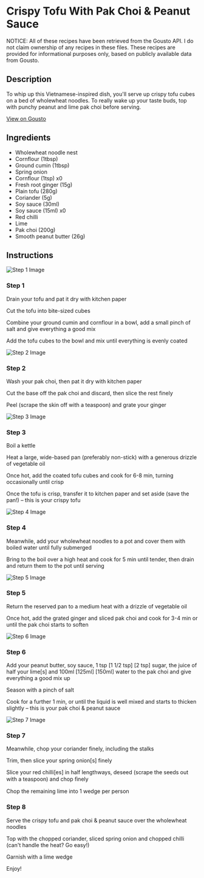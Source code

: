 # Crispy Tofu With Pak Choi & Peanut Sauce

NOTICE: All of these recipes have been retrieved from the Gousto API. I do not claim ownership of any recipes in these files. These recipes are provided for informational purposes only, based on publicly available data from Gousto.

## Description

To whip up this Vietnamese-inspired dish, you'll serve up crispy tofu cubes on a bed of wholewheat noodles. To really wake up your taste buds, top with punchy peanut and lime pak choi before serving.

[View on Gousto](https://www.gousto.co.uk/recipes/cookbook/crispy-tofu-with-pak-choi-peanut-sauce)

## Ingredients

- Wholewheat noodle nest
- Cornflour (1tbsp)
- Ground cumin (1tbsp)
- Spring onion
- Cornflour (1tsp) x0
- Fresh root ginger (15g)
- Plain tofu (280g)
- Coriander (5g)
- Soy sauce (30ml)
- Soy sauce (15ml) x0
- Red chilli
- Lime
- Pak choi (200g)
- Smooth peanut butter (26g)

## Instructions

![Step 1 Image](https://production-media.gousto.co.uk/cms/recipe-step-image/1865.-step-1-x200.jpg)

### Step 1

Drain your tofu and pat it dry with kitchen paper

Cut the tofu into bite-sized cubes

Combine your ground cumin and cornflour in a bowl, add a small pinch of salt and give everything a good mix

Add the tofu cubes to the bowl and mix until everything is evenly coated

![Step 2 Image](https://production-media.gousto.co.uk/cms/recipe-step-image/1865.-step-2-x200.jpg)

### Step 2

Wash your pak choi, then pat it dry with kitchen paper

Cut the base off the pak choi and discard, then slice the rest finely

Peel (scrape the skin off with a teaspoon) and grate your ginger

![Step 3 Image](https://production-media.gousto.co.uk/cms/recipe-step-image/1865.-step-3-x200.jpg)

### Step 3

Boil a kettle

Heat a large, wide-based pan (preferably non-stick) with a generous drizzle of vegetable oil

Once hot, add the coated tofu cubes and cook for 6-8 min, turning occasionally until crisp

Once the tofu is crisp, transfer it to kitchen paper and set aside (save the pan!) – this is your crispy tofu

![Step 4 Image](https://production-media.gousto.co.uk/cms/recipe-step-image/1865.-step-4-x200.jpg)

### Step 4

Meanwhile, add your wholewheat noodles to a pot and cover them with boiled water until fully submerged

Bring to the boil over a high heat and cook for 5 min until tender, then drain and return them to the pot until serving

![Step 5 Image](https://production-media.gousto.co.uk/cms/recipe-step-image/1865.-step-5-x200.jpg)

### Step 5

Return the reserved pan to a medium heat with a drizzle of vegetable oil

Once hot, add the grated ginger and sliced pak choi and cook for 3-4 min or until the pak choi starts to soften

![Step 6 Image](https://production-media.gousto.co.uk/cms/recipe-step-image/1865.-step-6-x200.jpg)

### Step 6

Add your peanut butter, soy sauce, 1 tsp <span class="text-purple">[1 1/2 tsp]</span> <span class="text-danger">[2 tsp]</span> sugar, the juice of half your<span class="text-danger"> </span>lime[s] and 100ml<span class="text-danger"> <span class="text-purple">[125ml]</span> [150ml]</span> water to the pak choi and give everything a good mix up

Season with a pinch of salt

Cook for a further 1 min, or until the liquid is well mixed and starts to thicken slightly – this is your pak choi & peanut sauce

![Step 7 Image](https://production-media.gousto.co.uk/cms/recipe-step-image/1865.-step-7-x200.jpg)

### Step 7

Meanwhile, chop your coriander finely, including the stalks

Trim, then slice your spring onion[s] finely

Slice your red chilli[es] in half lengthways, deseed (scrape the seeds out with a teaspoon) and chop ﬁnely

Chop the remaining lime into 1 wedge per person

### Step 8

Serve the crispy tofu and pak choi & peanut sauce over the wholewheat noodles

Top with the chopped coriander, sliced spring onion and chopped chilli (can't handle the heat? Go easy!)

Garnish with a lime wedge

Enjoy!

